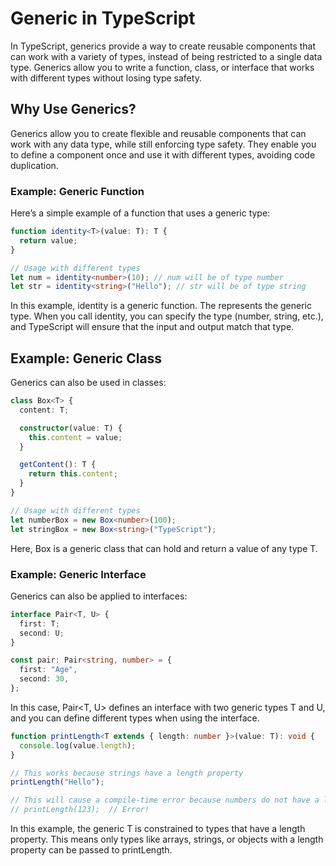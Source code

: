 # Generic in TypeScript

In TypeScript, generics provide a way to create reusable components that can work with a variety of types, instead of being restricted to a single data type. Generics allow you to write a function, class, or interface that works with different types without losing type safety.

## Why Use Generics?

Generics allow you to create flexible and reusable components that can work with any data type, while still enforcing type safety. They enable you to define a component once and use it with different types, avoiding code duplication.

### Example: Generic Function

Here’s a simple example of a function that uses a generic type:

```typescript
function identity<T>(value: T): T {
  return value;
}

// Usage with different types
let num = identity<number>(10); // num will be of type number
let str = identity<string>("Hello"); // str will be of type string
```

In this example, identity is a generic function. The <T> represents the generic type. When you call identity, you can specify the type (number, string, etc.), and TypeScript will ensure that the input and output match that type.

## Example: Generic Class

Generics can also be used in classes:

```typescript
class Box<T> {
  content: T;

  constructor(value: T) {
    this.content = value;
  }

  getContent(): T {
    return this.content;
  }
}

// Usage with different types
let numberBox = new Box<number>(100);
let stringBox = new Box<string>("TypeScript");
```

Here, Box<T> is a generic class that can hold and return a value of any type T.

### Example: Generic Interface

Generics can also be applied to interfaces:

```ts
interface Pair<T, U> {
  first: T;
  second: U;
}

const pair: Pair<string, number> = {
  first: "Age",
  second: 30,
};
```

In this case, Pair<T, U> defines an interface with two generic types T and U, and you can define different types when using the interface.

```typescript
function printLength<T extends { length: number }>(value: T): void {
  console.log(value.length);
}

// This works because strings have a length property
printLength("Hello");

// This will cause a compile-time error because numbers do not have a length
// printLength(123);  // Error!
```

In this example, the generic T is constrained to types that have a length property. This means only types like arrays, strings, or objects with a length property can be passed to printLength.
